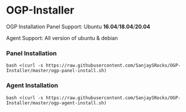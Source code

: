 # OGP-Installer
OGP Installation
Panel Support: Ubuntu **16.04**/**18.04**/**20.04**

Agent Support: All version of ubuntu & debian

### Panel Installation

    bash <(curl -s https://raw.githubusercontent.com/SanjaySRocks/OGP-Installer/master/ogp-panel-install.sh)

### Agent Installation 
	
    bash <(curl -s https://raw.githubusercontent.com/SanjaySRocks/OGP-Installer/master/ogp-agent-install.sh)
